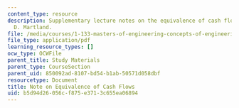 ```yaml
---
content_type: resource
description: Supplementary lecture notes on the equivalence of cash flows by Carl
  D. Martland.
file: /media/courses/1-133-masters-of-engineering-concepts-of-engineering-practice-fall-2007/b5d94d26056cf875e3713c655ea06894_equivalence.pdf
file_type: application/pdf
learning_resource_types: []
ocw_type: OCWFile
parent_title: Study Materials
parent_type: CourseSection
parent_uid: 850092ad-8107-bd54-b1ab-50571d058dbf
resourcetype: Document
title: Note on Equivalence of Cash Flows
uid: b5d94d26-056c-f875-e371-3c655ea06894
---
```

